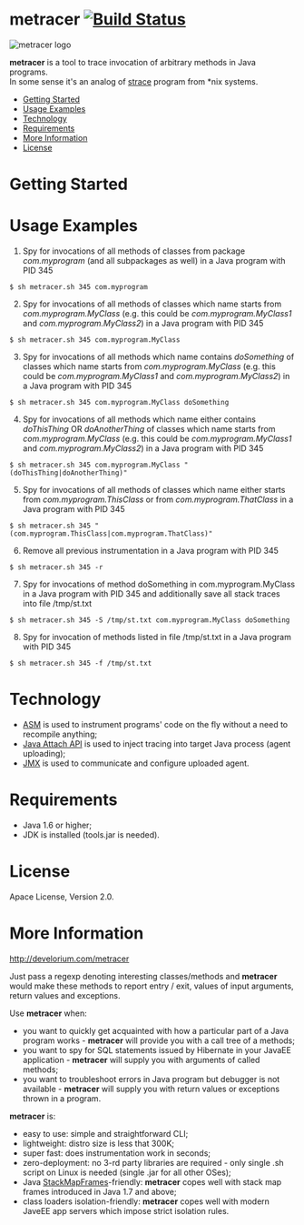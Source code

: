 # metracer [![Build Status](https://travis-ci.org/kocherovms/metracer.svg?branch=master)](https://travis-ci.org/kocherovms/metracer)
![metracer logo](http://develorium.com/wp-content/uploads/2016/06/metracer_logo.png)

**metracer** is a tool to trace invocation of arbitrary methods in Java programs.  
In some sense it's an analog of [strace] program from *nix systems. 

* [Getting Started](#getting-started)
* [Usage Examples](#usage-examples)
* [Technology](#technology)
* [Requirements](#requirements)
* [More Information](#more-information)
* [License](#license)

# Getting Started

# Usage Examples

1) Spy for invocations of all methods of classes from package *com.myprogram* (and all subpackages as well) in a Java program with PID 345

``` console
$ sh metracer.sh 345 com.myprogram
```

2) Spy for invocations of all methods of classes which name starts from *com.myprogram.MyClass* (e.g. this could be *com.myprogram.MyClass1* and *com.myprogram.MyClass2*) in a Java program with PID 345

``` console
$ sh metracer.sh 345 com.myprogram.MyClass
```

3) Spy for invocations of all methods which name contains *doSomething* of classes which name starts from *com.myprogram.MyClass* (e.g. this could be *com.myprogram.MyClass1* and *com.myprogram.MyClass2*) in a Java program with PID 345

``` console
$ sh metracer.sh 345 com.myprogram.MyClass doSomething
```

4) Spy for invocations of all methods which name either contains *doThisThing* OR *doAnotherThing* of classes which name starts from *com.myprogram.MyClass* (e.g. this could be *com.myprogram.MyClass1* and *com.myprogram.MyClass2*) in a Java program with PID 345

``` console
$ sh metracer.sh 345 com.myprogram.MyClass "(doThisThing|doAnotherThing)"
```

5) Spy for invocations of all methods of classes which name either starts from *com.myprogram.ThisClass* or from *com.myprogram.ThatClass* in a Java program with PID 345

``` console
$ sh metracer.sh 345 "(com.myprogram.ThisClass|com.myprogram.ThatClass)"
```

6) Remove all previous instrumentation in a Java program with PID 345

``` console
$ sh metracer.sh 345 -r
```

7) Spy for invocations of method doSomething in com.myprogram.MyClass in a Java program with PID 345 and additionally save all stack traces into file /tmp/st.txt

``` console
$ sh metracer.sh 345 -S /tmp/st.txt com.myprogram.MyClass doSomething
```

8) Spy for invocation of methods listed in file /tmp/st.txt in a Java program with PID 345

``` console
$ sh metracer.sh 345 -f /tmp/st.txt
```

# Technology

- [ASM] is used to instrument programs' code on the fly without a need to recompile anything;
- [Java Attach API] is used to inject tracing into target Java process (agent uploading);
- [JMX] is used to communicate and configure uploaded agent.

# Requirements

- Java 1.6 or higher;
- JDK is installed (tools.jar is needed).

# License

Apace License, Version 2.0.

# More Information

http://develorium.com/metracer

Just pass a regexp denoting interesting classes/methods and **metracer** would make these methods to report entry / exit, values of input arguments, return values and exceptions. 

Use **metracer** when:
 - you want to quickly get acquainted with how a particular part of a Java program works - **metracer** will provide you with a call tree of a methods;
 - you want to spy for SQL statements issued by Hibernate in your JavaEE application - **metracer** will supply you with arguments of called methods;
 - you want to troubleshoot errors in Java program but debugger is not available - **metracer** will supply you with return values or exceptions thrown in a program.

**metracer** is:
- easy to use: simple and straightforward CLI;
- lightweight: distro size is less that 300K;
- super fast: does instrumentation work in seconds;
- zero-deployment: no 3-rd party libraries are required - only single .sh script on Linux is needed (single .jar for all other OSes);
- Java [StackMapFrames]-friendly: **metracer** copes well with stack map frames introduced in Java 1.7 and above;
- class loaders isolation-friendly: **metracer** copes well with modern JaveEE app servers which impose strict isolation rules.

[strace]: <http://linux.die.net/man/1/strace>
[StackMapFrames]: http://stackoverflow.com/questions/25109942/is-there-a-better-explanation-of-stack-map-frames
[ASM]: <http://asm.ow2.org/>
[Java Attach API]: https://docs.oracle.com/javase/7/docs/jdk/api/attach/spec/com/sun/tools/attach/VirtualMachine.html
[JMX]: http://www.oracle.com/technetwork/articles/java/javamanagement-140525.html
